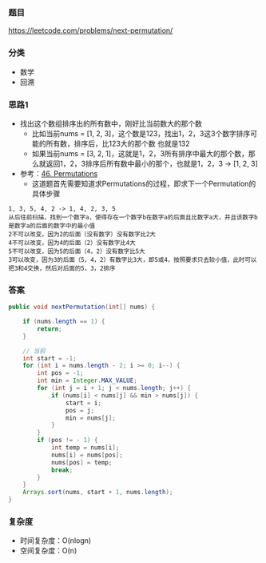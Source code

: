 ### 题目
https://leetcode.com/problems/next-permutation/

### 分类
* 数学
* 回溯

### 思路1
* 找出这个数组排序出的所有数中，刚好比当前数大的那个数
    * 比如当前nums = [1, 2, 3]，这个数是123，找出1，2，3这3个数字排序可能的所有数，排序后，比123大的那个数 也就是132
    * 如果当前nums = [3, 2, 1]，这就是1，2，3所有排序中最大的那个数，那么就返回1，2，3排序后所有数中最小的那个，也就是1，2，3 -> [1, 2, 3]
* 参考：[46. Permutations](46.%20Permutations.md)
    * 这道题首先需要知道求Permutations的过程，即求下一个Permutation的具体步骤
```
1, 3, 5, 4, 2 -> 1, 4, 2, 3, 5
从后往前扫描，找到一个数字a，使得存在一个数字b在数字a的后面且比数字a大，并且该数字b是数字a的后面的数字中的最小值
2不可以改变，因为2的后面（没有数字）没有数字比2大
4不可以改变，因为4的后面（2）没有数字比4大
5不可以改变，因为5的后面（4，2）没有数字比5大
3可以改变，因为3的后面（5，4，2）有数字比3大，即5或4，按照要求只去较小值，此时可以把3和4交换，然后对后面的5，3，2排序
```

### 答案
```java
public void nextPermutation(int[] nums) {

    if (nums.length == 1) {
        return;
    }

    // 当前
    int start = -1;
    for (int i = nums.length - 2; i >= 0; i--) {
        int pos = -1;
        int min = Integer.MAX_VALUE;
        for (int j = i + 1; j < nums.length; j++) {
            if (nums[i] < nums[j] && min > nums[j]) {
                start = i;
                pos = j;
                min = nums[j];
            }
        }
        if (pos != - 1) {
            int temp = nums[i];
            nums[i] = nums[pos];
            nums[pos] = temp;
            break;
        }
    }
    Arrays.sort(nums, start + 1, nums.length);
}
```

### 复杂度
* 时间复杂度：O(nlogn)
* 空间复杂度：O(n)
